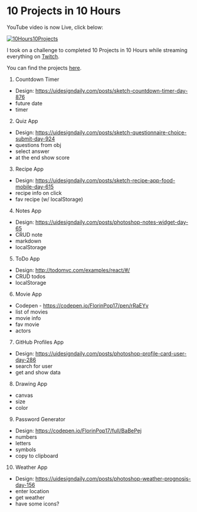 # 10 Projects in 10 Hours

YouTube video is now Live, click below:

[![10Hours10Projects](10Hours10Projects.png)](https://www.youtube.com/watch?v=dtKciwk_si4)

I took on a challenge to completed 10 Projects in 10 Hours while streaming everything on [Twitch](https://twitch.tv/florinpop17).

You can find the projects [here](https://10projects10hours.netlify.app/).

1. Countdown Timer

-   Design: https://uidesigndaily.com/posts/sketch-countdown-timer-day-876
-   future date
-   timer

2. Quiz App

-   Design: https://uidesigndaily.com/posts/sketch-questionnaire-choice-submit-day-924
-   questions from obj
-   select answer
-   at the end show score

3. Recipe App

-   Design: https://uidesigndaily.com/posts/sketch-recipe-app-food-mobile-day-615
-   recipe info on click
-   fav recipe (w/ localStorage)

4. Notes App

-   Design: https://uidesigndaily.com/posts/photoshop-notes-widget-day-65
-   CRUD note
-   markdown
-   localStorage

5. ToDo App

-   Design: http://todomvc.com/examples/react/#/
-   CRUD todos
-   localStorage

6. Movie App

-   Codepen - https://codepen.io/FlorinPop17/pen/rRaEYv
-   list of movies
-   movie info
-   fav movie
-   actors

7. GitHub Profiles App

-   Design: https://uidesigndaily.com/posts/photoshop-profile-card-user-day-286
-   search for user
-   get and show data

8. Drawing App

-   canvas
-   size
-   color

9. Password Generator

-   Design: https://codepen.io/FlorinPop17/full/BaBePej
-   numbers
-   letters
-   symbols
-   copy to clipboard

10. Weather App

-   Design: https://uidesigndaily.com/posts/photoshop-weather-prognosis-day-156
-   enter location
-   get weather
-   have some icons?

